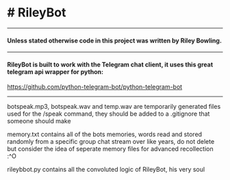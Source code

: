 <h1># RileyBot</h1>

---

<h4>Unless stated otherwise code in this project was written by Riley Bowling.</h4>

---

<h4>RileyBot is built to work with the Telegram chat client, it uses this great telegram api wrapper for python:</h4>
  
https://github.com/python-telegram-bot/python-telegram-bot

---

botspeak.mp3, botspeak.wav and temp.wav are temporarily generated files used for the /speak command, they
should be added to a .gitignore that someone should make

memory.txt contains all of the bots memories, words read and stored randomly from a specific group chat stream over like years, 
do not delete but consider the idea of seperate memory files for advanced recollection :^O

rileybbot.py contains all the convoluted logic of RileyBot, his very soul

